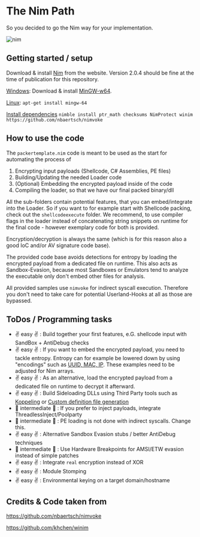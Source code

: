 # The Nim Path

So you decided to go the Nim way for your implementation.

![nim](https://github.com/S3cur3Th1sSh1t/maldevx33fcon/assets/27858067/19e4b58f-fb84-44a8-bab2-a29dcb148bb5)

## Getting started / setup

Download & install [Nim](https://nim-lang.org/install.html) from the website. Version 2.0.4 should be fine at the time of publication for this repository.

<u>Windows</u>:
Download & install [MinGW-w64](https://sourceforge.net/projects/mingw-w64/files/).

<u>Linux</u>:
`apt-get install mingw-64`

<u>Install dependencies</u>
`nimble install ptr_math checksums NimProtect winim https://github.com/nbaertsch/nimvoke`

## How to use the code

The `packertemplate.nim` code is meant to be used as the start for automating the process of
1. Encrypting input payloads (Shellcode, C# Assemblies, PE files)
2. Building/Updating the needed Loader code
3. (Optional) Embedding the encrypted payload inside of the code
4. Compiling the loader, so that we have our final packed binary/dll

All the sub-folders contain potential features, that you can embed/integrate into the Loader. So if you want to for example start with Shellcode packing, check out the `shellcodeexecute` folder. We recommend, to use compiler flags in the loader instead of concatenating string snippets on runtime for the final code - however exemplary code for both is provided.

Encryption/decryption is always the same (which is for this reason also a good IoC and/or AV signature code base).

The provided code base avoids detections for entropy by loading the encrypted payload from a dedicated file on runtime. This also acts as Sandbox-Evasion, because most Sandboxes or Emulators tend to analyze the executable only don't embed other files for analysis.

All provided samples use `nimvoke` for indirect syscall execution. Therefore you don't need to take care for potential Userland-Hooks at all as those are bypassed.

## ToDos / Programming tasks

- :v: easy :v: : Build together your first features, e.G. shellcode input with SandBox + AntiDebug checks
- :v: easy :v: : If you want to embed the encrypted payload, you need to tackle entropy. Entropy can for example be lowered down by using "encodings" such as [UUID, MAC, IP](https://github.com/SaadAhla/Shellcode-Hide/tree/main/2%20-%20Encoding). These examples need to be adjusted for Nim arrays.
- :v: easy :v: : As an alternative, load the encrypted payload from a dedicated file on runtime to decrypt it afterward.
- :v: easy :v: : Build Sideloading DLLs using Third Party tools such as [Koppeling](https://github.com/monoxgas/Koppeling) or [Custom definition file generation](https://github.com/byt3bl33d3r/NimDllSideload)
- :facepunch: intermediate :facepunch: : If you prefer to inject payloads, integrate ThreadlessInject/Poolparty
- :facepunch: intermediate :facepunch: : PE loading is not done with indirect syscalls. Change this.
- :v: easy :v: : Alternative Sandbox Evasion stubs / better AntiDebug techniques
- :facepunch: intermediate :facepunch: : Use Hardware Breakpoints for AMSI/ETW evasion instead of simple patches
- :v: easy :v: : Integrate `real` encryption instead of XOR
- :v: easy :v: : Module Stomping
- :v: easy :v: : Environmental keying on a target domain/hostname


## Credits & Code taken from

https://github.com/nbaertsch/nimvoke

https://github.com/khchen/winim
